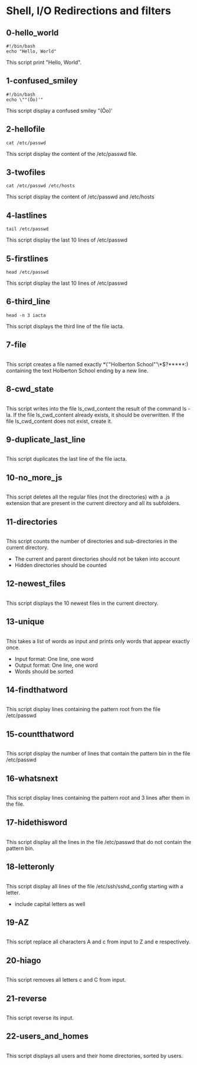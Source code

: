 # Shell, I/O Redirections and filters

## 0-hello_world

~~~
#!/bin/bash
echo "Hello, World"
~~~

This script print "Hello, World".

## 1-confused_smiley

~~~
#!/bin/bash
echo \""(Ôo)'"
~~~

This script display a confused smiley "(Ôo)'

## 2-hellofile

~~~
cat /etc/passwd
~~~

This script display the content of the /etc/passwd file.

## 3-twofiles

~~~
cat /etc/passwd /etc/hosts
~~~

This script display the content of /etc/passwd and /etc/hosts

## 4-lastlines

~~~
tail /etc/passwd
~~~

This script display the last 10 lines of /etc/passwd

## 5-firstlines

~~~
head /etc/passwd
~~~

This script display the last 10 lines of /etc/passwd

## 6-third_line

~~~
head -n 3 iacta
~~~

This script displays the third line of the file iacta.

## 7-file

~~~
~~~

This script creates a file named exactly \*\\'"Holberton School"\'\\*$\?\*\*\*\*\*:) containing the text Holberton School ending by a new line.

## 8-cwd_state

~~~
~~~

This script  writes into the file ls_cwd_content the result of the command ls -la. If the file ls_cwd_content already exists, it should be overwritten. If the file ls_cwd_content does not exist, create it.

## 9-duplicate_last_line

~~~
~~~

This script duplicates the last line of the file iacta.

## 10-no_more_js

~~~
~~~

This script deletes all the regular files (not the directories) with a .js extension that are present in the current directory and all its subfolders.

## 11-directories

~~~
~~~

This script counts the number of directories and sub-directories in the current directory.

- The current and parent directories should not be taken into account
- Hidden directories should be counted

## 12-newest_files

~~~
~~~

This script displays the 10 newest files in the current directory.

## 13-unique

~~~
~~~

This takes a list of words as input and prints only words that appear exactly once.

- Input format: One line, one word
- Output format: One line, one word
- Words should be sorted

## 14-findthatword

~~~
~~~

This script display lines containing the pattern root from the file /etc/passwd

## 15-countthatword

~~~
~~~

This script display the number of lines that contain the pattern bin in the file /etc/passwd

## 16-whatsnext

~~~
~~~

This script display lines containing the pattern root and 3 lines after them in the file.

## 17-hidethisword

~~~
~~~

This script display all the lines in the file /etc/passwd that do not contain the pattern bin.

## 18-letteronly

~~~
~~~

This script display all lines of the file /etc/ssh/sshd_config starting with a letter.

- include capital letters as well

## 19-AZ

~~~
~~~

This script replace all characters A and c from input to Z and e respectively.

## 20-hiago

~~~
~~~

This script removes all letters c and C from input.

## 21-reverse

~~~
~~~

This script reverse its input.

## 22-users_and_homes

~~~
~~~

This script displays all users and their home directories, sorted by users.
